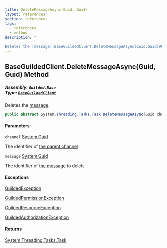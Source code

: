 ```yaml
---
title: DeleteMessageAsync(Guid, Guid)
layout: references
section: references
tags:
  - references
  - method
description: "

Deletes the [message](BaseGuildedClient.DeleteMessageAsync(Guid,Guid)#Guilded.Base.BaseGuildedClient.DeleteMessageAsync(Guid,Guid).message 'Guilded.Base.BaseGuildedClient.DeleteMessageAsync(Guid, Guid).message')."
---
```


## BaseGuildedClient.DeleteMessageAsync(Guid, Guid) Method
##### **Assembly:** `Guilded.Base`<br/>**Type:** [`BaseGuildedClient`](BaseGuildedClient 'Guilded.Base.BaseGuildedClient')

Deletes the [message](BaseGuildedClient.DeleteMessageAsync(Guid,Guid)#Guilded.Base.BaseGuildedClient.DeleteMessageAsync(Guid,Guid).message 'Guilded.Base.BaseGuildedClient.DeleteMessageAsync(Guid, Guid).message').

```csharp
public abstract System.Threading.Tasks.Task DeleteMessageAsync(Guid channel, Guid message);
```
#### Parameters

<a name='Guilded.Base.BaseGuildedClient.DeleteMessageAsync(Guid,Guid).channel'></a>

`channel` [System.Guid](https://docs.microsoft.com/en-us/dotnet/api/System.Guid 'System.Guid')

The identifier of [the parent channel](ServerChannel 'Guilded.Base.Servers.ServerChannel')

<a name='Guilded.Base.BaseGuildedClient.DeleteMessageAsync(Guid,Guid).message'></a>

`message` [System.Guid](https://docs.microsoft.com/en-us/dotnet/api/System.Guid 'System.Guid')

The identifier of [the message](Message 'Guilded.Base.Content.Message') to delete

#### Exceptions

[GuildedException](GuildedException 'Guilded.Base.GuildedException')

[GuildedPermissionException](GuildedPermissionException 'Guilded.Base.GuildedPermissionException')

[GuildedResourceException](GuildedResourceException 'Guilded.Base.GuildedResourceException')

[GuildedAuthorizationException](GuildedAuthorizationException 'Guilded.Base.GuildedAuthorizationException')

#### Returns
[System.Threading.Tasks.Task](https://docs.microsoft.com/en-us/dotnet/api/System.Threading.Tasks.Task 'System.Threading.Tasks.Task')